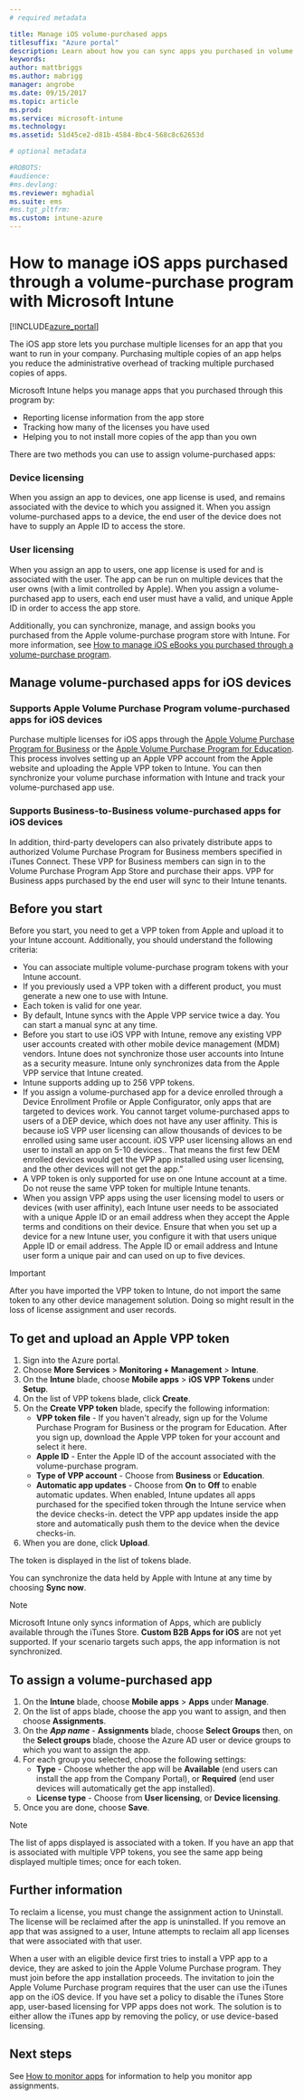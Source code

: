 ```yaml
---
# required metadata

title: Manage iOS volume-purchased apps 
titlesuffix: "Azure portal"
description: Learn about how you can sync apps you purchased in volume from the iOS store into Intune and then manage and track their usage."
keywords:
author: mattbriggs
ms.author: mabrigg
manager: angrobe
ms.date: 09/15/2017
ms.topic: article
ms.prod:
ms.service: microsoft-intune
ms.technology:
ms.assetid: 51d45ce2-d81b-4584-8bc4-568c8c62653d

# optional metadata

#ROBOTS:
#audience:
#ms.devlang:
ms.reviewer: mghadial
ms.suite: ems
#ms.tgt_pltfrm:
ms.custom: intune-azure
---
```


# How to manage iOS apps purchased through a volume-purchase program with Microsoft Intune


[!INCLUDE[azure_portal](./includes/azure_portal.md)]

The iOS app store lets you purchase multiple licenses for an app that you want to run in your company. Purchasing multiple copies of an app helps you reduce the administrative overhead of tracking multiple purchased copies of apps.

Microsoft Intune helps you manage apps that you purchased through this program by:

- Reporting license information from the app store
- Tracking how many of the licenses you have used
- Helping you to not install more copies of the app than you own

There are two methods you can use to assign volume-purchased apps:

### Device licensing

When you assign an app to devices, one app license is used, and remains associated with the device to which you assigned it.
When you assign volume-purchased apps to a device, the end user of the device does not have to supply an Apple ID to access the store. 



### User licensing

When you assign an app to users, one app license is used for and is associated with the user. The app can be run on multiple devices that the user owns (with a limit controlled by Apple).
When you assign a volume-purchased app to users, each end user must have a valid, and unique Apple ID in order to access the app store.

Additionally, you can synchronize, manage, and assign books you purchased from the Apple volume-purchase program store with Intune. For more information, see [How to manage iOS eBooks you purchased through a volume-purchase program](vpp-ebooks-ios.md).

## Manage volume-purchased apps for iOS devices

### Supports Apple Volume Purchase Program volume-purchased apps for iOS devices

Purchase multiple licenses for iOS apps through the [Apple Volume Purchase Program for Business](http://www.apple.com/business/vpp/) or the [Apple Volume Purchase Program for Education](http://volume.itunes.apple.com/us/store). This process involves setting up an Apple VPP account from the Apple website and uploading the Apple VPP token to Intune.  You can then synchronize your volume purchase information with Intune and track your volume-purchased app use.

### Supports Business-to-Business volume-purchased apps for iOS devices

In addition, third-party developers can also privately distribute apps to authorized Volume Purchase Program for Business members specified in iTunes Connect. These VPP for Business members can sign in to the Volume Purchase Program App Store and purchase their apps. VPP for Business apps purchased by the end user will sync to their Intune tenants.

## Before you start
Before you start, you need to get a VPP token from Apple and upload it to your Intune account. Additionally, you should understand the following criteria:

* You can associate multiple volume-purchase program tokens with your Intune account.
* If you previously used a VPP token with a different product, you must generate a new one to use with Intune.
* Each token is valid for one year.
* By default, Intune syncs with the Apple VPP service twice a day. You can start a manual sync at any time.
* Before you start to use iOS VPP with Intune, remove any existing VPP user accounts created with other mobile device management (MDM) vendors. Intune does not synchronize those user accounts into Intune as a security measure. Intune only synchronizes data from the Apple VPP service that Intune created.
* Intune supports adding up to 256 VPP tokens.
* If you assign a volume-purchased app for a device enrolled through a Device Enrollment Profile or Apple Configurator, only apps that are targeted to devices work. You cannot target volume-purchased apps to users of a DEP device, which does not have any user affinity.
This is because ioS VPP user licensing can allow thousands of devices to be enrolled using same user account. iOS VPP user licensing allows an end user to install an app on 5-10 devices..
That means the first few DEM enrolled devices would get the VPP app installed using user licensing, and the other devices will not get the app.”
* A VPP token is only supported for use on one Intune account at a time. Do not reuse the same VPP token for multiple Intune tenants.
* When you assign VPP apps using the user licensing model to users or devices (with user affinity), each Intune user needs to be associated with a unique Apple ID or an email address when they accept the Apple terms and conditions on their device.
Ensure that when you set up a device for a new Intune user, you configure it with that users unique Apple ID or email address. The Apple ID or email address and Intune user form a unique pair and can used on up to five devices.

>[!IMPORTANT]
>After you have imported the VPP token to Intune, do not import the same token to any other device management solution. Doing so might result in the loss of license assignment and user records.

## To get and upload an Apple VPP token

1. Sign into the Azure portal.
2. Choose **More Services** > **Monitoring + Management** > **Intune**.
1.	On the **Intune** blade, choose **Mobile apps** > **iOS VPP Tokens** under **Setup**.
2.  On the list of VPP tokens blade, click **Create**.
4. On the **Create VPP token** blade, specify the following information:
	- **VPP token file** - If you haven't already, sign up for the Volume Purchase Program for Business or the program for Education. After you sign up, download the Apple VPP token for your account and select it here.
	- **Apple ID** - Enter the Apple ID of the account associated with the volume-purchase program.
	- **Type of VPP account** - Choose from **Business** or **Education**.
	- **Automatic app updates** - Choose from **On** to **Off** to enable automatic updates. When enabled, Intune updates all apps purchased for the specified token through the Intune service when the device checks-in. 
detect the VPP app updates inside the app store and automatically push them to the device when the device checks-in.
4. When you are done, click **Upload**.

The token is displayed in the list of tokens blade.

You can synchronize the data held by Apple with Intune at any time by choosing **Sync now**.

> [!NOTE]
> Microsoft Intune only syncs information of Apps, which are publicly available through the iTunes Store. **Custom B2B Apps for iOS** are not yet supported. If your scenario targets such apps, the app information is not synchronized.

## To assign a volume-purchased app

1.	On the **Intune** blade, choose **Mobile apps** > **Apps** under **Manage**.
2.	On the list of apps blade, choose the app you want to assign, and then choose **Assignments**.
3.	On the ***App name*** - **Assignments** blade, choose **Select Groups** then, on the **Select groups** blade, choose the Azure AD user or device groups to which you want to assign the app.
5.	For each group you selected, choose the following settings:
	- **Type** - Choose whether the app will be **Available** (end users can install the app from the Company Portal), or **Required** (end user devices will automatically get the app installed).
	- **License type** - Choose from **User licensing**, or **Device licensing**.
6.	Once you are done, choose **Save**.


>[!NOTE]
>The list of apps displayed is associated with a token. If you have an app that is associated with multiple VPP tokens, you see the same app being displayed multiple times; once for each token.

## Further information

To reclaim a license, you must change the assignment action to Uninstall. The license will be reclaimed after the app is uninstalled. If you remove an app that was assigned to a user, Intune attempts to reclaim all app licenses that were associated with that user.

When a user with an eligible device first tries to install a VPP app to a device, they are asked to join the Apple Volume Purchase program. They must join before the app installation proceeds. The invitation to join the Apple Volume Purchase program requires that the user can use the iTunes app on the iOS device. If you have set a policy to disable the iTunes Store app, user-based licensing for VPP apps does not work. The solution is to either allow the iTunes app by removing the policy, or use device-based licensing.



## Next steps

See [How to monitor apps](apps-monitor.md) for information to help you monitor app assignments.
